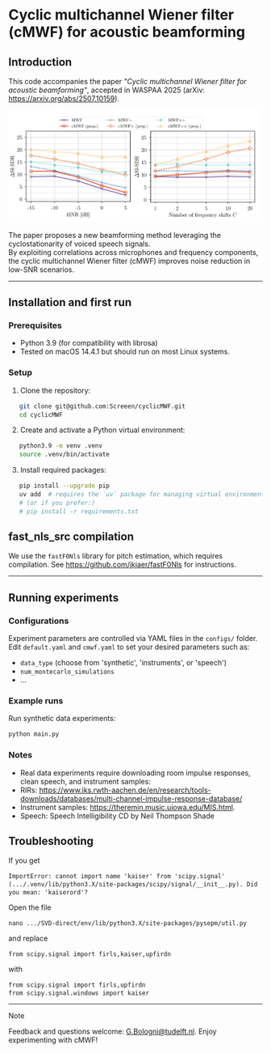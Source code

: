 # Cyclic multichannel Wiener filter (cMWF) for acoustic beamforming

## Introduction
This code accompanies the paper *"Cyclic multichannel Wiener filter for acoustic beamforming"*, 
accepted in WASPAA 2025 (arXiv: https://arxiv.org/abs/2507.10159).

![Overview of results on synthetic data](pics/results_github.png)

The paper proposes a new beamforming method leveraging the cyclostationarity of voiced speech signals.  
By exploiting correlations across microphones and frequency components, the cyclic multichannel Wiener filter (cMWF) 
improves noise reduction in low-SNR scenarios.

---

## Installation and first run

### Prerequisites
- Python 3.9 (for compatibility with librosa)
- Tested on macOS 14.4.1 but should run on most Linux systems.

### Setup
1. Clone the repository:
```bash
   git clone git@github.com:Screeen/cyclicMWF.git
   cd cyclicMWF
```

2. Create and activate a Python virtual environment:
```bash
   python3.9 -m venv .venv
   source .venv/bin/activate
```

3. Install required packages:
```bash
   pip install --upgrade pip
   uv add  # requires the `uv` package for managing virtual environments
   # (or if you prefer:)
   # pip install -r requirements.txt
```

## fast_nls_src compilation

We use the `fastF0Nls` library for pitch estimation, which requires compilation. See https://github.com/jkjaer/fastF0Nls for instructions.

---

## Running experiments

### Configurations
Experiment parameters are controlled via YAML files in the `configs/` folder. Edit `default.yaml` and `cmwf.yaml` to set your desired parameters such as:
- `data_type` (choose from 'synthetic', 'instruments', or 'speech')
- `num_montecarlo_simulations`
- ... 

### Example runs
Run synthetic data experiments:
  ```bash
  python main.py
  ```

### Notes
- Real data experiments require downloading room impulse responses, clean speech, and instrument samples:
- RIRs: https://www.iks.rwth-aachen.de/en/research/tools-downloads/databases/multi-channel-impulse-response-database/
- Instrument samples:  https://theremin.music.uiowa.edu/MIS.html.
- Speech: Speech Intelligibility CD by Neil Thompson Shade

## Troubleshooting

If you get
```
ImportError: cannot import name 'kaiser' from 'scipy.signal' (.../.venv/lib/python3.X/site-packages/scipy/signal/__init__.py). Did you mean: 'kaiserord'?
```
Open the file
```
nano .../SVD-direct/env/lib/python3.X/site-packages/pysepm/util.py
```
and replace 
```
from scipy.signal import firls,kaiser,upfirdn
```
with
```
from scipy.signal import firls,upfirdn
from scipy.signal.windows import kaiser
```

---

> [!NOTE]
> Feedback and questions welcome: G.Bologni@tudelft.nl.
> Enjoy experimenting with cMWF!
> 
